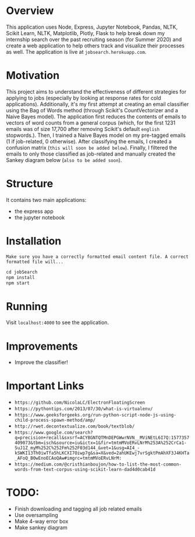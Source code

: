# Overview
This application uses Node, Express, Jupyter Notebook, Pandas, NLTK, Scikit Learn, NLTK, Matplotlib, Plotly, Flask to help break down my internship search over the past recruiting season (for Summer 2020) and create a web application to help others track and visualize their processes as well. The application is live at `jobsearch.herokuapp.com`.

# Motivation
This project aims to understand the effectiveness of different strategies for applying to jobs (especially by looking at response rates for cold applications). Additionally, it's my first attempt at creating an email classifier using the Bag of Words method (through Scikit's CountVectorizer and a Naive Bayes model). The application first reduces the contents of emails to vectors of word counts from a general corpus (which, for the first 1231 emails was of size 17,700 after removing Scikit's default `english` stopwords.). Then, I trained a Naive Bayes model on my pre-tagged emails (1 if job-related, 0 otherwise). After classifying the emails, I created a confusion matrix (`this will soon be added below`). Finally, I filtered the emails to only those classified as job-related and manually created the Sankey diagram below (`also to be added soon`).

# Structure 
It contains two main applications:
- the express app
- the jupyter notebook

# Installation
`Make sure you have a correctly formatted email content file. A correct formatted file will...`
```Javascript
cd jobSearch
npm install
npm start
```

# Running
Visit `localhost:4000` to see the application. 

# Improvements
- Improve the classifier!

# Important Links
- `https://github.com/NicolaLC/ElectronFloatingScreen`
- `https://pythontips.com/2013/07/30/what-is-virtualenv/`
- `https://www.geeksforgeeks.org/run-python-script-node-js-using-child-process-spawn-method/amp/`
- `http://rwet.decontextualize.com/book/textblob/`
- `https://www.google.com/search?q=precision+recall&sxsrf=ACYBGNTQTMnDEPGWwrNVN__MViNEtL6I7Q:1577357409073&tbm=isch&source=iu&ictx=1&fir=tmtmMVoERvLNrM%253A%252CrCa1-SuJ1Z_myM%252C%252Fm%252F03d144_&vet=1&usg=AI4_-kSWKI13Th0iwTfa5hLKCXI7Oiwp7g&sa=X&ved=2ahUKEwj7vrSgktPmAhXF3J4KHTa_AFoQ_B0wEnoECAoQAw#imgrc=tmtmMVoERvLNrM:`
- `https://medium.com/@cristhianboujon/how-to-list-the-most-common-words-from-text-corpus-using-scikit-learn-dad4d0cab41d`

# TODO:
- Finish downloading and tagging all job related emails
- Use oversampling
- Make 4-way error box
- Make sankey diagram

